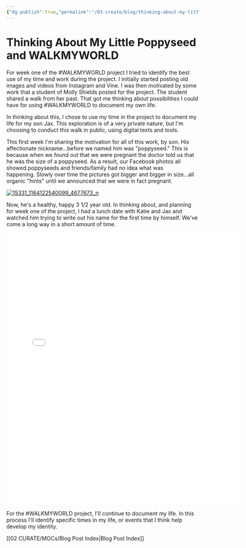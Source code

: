 ```yaml
---
{"dg-publish":true,"permalink":"/03-create/blog/thinking-about-my-little-poppyseed-and-walkmyworld/","title":"Thinking About My Little Poppyseed and #WALKMYWORLD","tags":["walkmyworld"]}
---
```


# Thinking About My Little Poppyseed and WALKMYWORLD

For week one of the #WALKMYWORLD project I tried to identify the best use of my time and work during the project. I initially started posting old images and videos from Instagram and Vine. I was then motivated by some work that a student of Molly Shields posted for the project. The student shared a walk from her past. That got me thinking about possibilities I could have for using #WALKMYWORLD to document my own life.

In thinking about this, I chose to use my time in the project to document my life for my son Jax. This exploration is of a very private nature, but I'm choosing to conduct this walk in public, using digital texts and tools.

This first week I'm sharing the motivation for all of this work, by son. His affectionate nickname...before we named him was "poppyseed." This is because when we found out that we were pregnant the doctor told us that he was the size of a poppyseed. As a result, our Facebook photos all showed poppyseeds and friends/family had no idea what was happening. Slowly over time the pictures got bigger and bigger in size...all organic "hints" until we announced that we were in fact pregnant.

[![15331_1164122540099_4677673_n](images/15331_1164122540099_4677673_n.jpg)](http://wiobyrne.com/wp-content/uploads/2014/03/15331_1164122540099_4677673_n.jpg)

Now, he's a healthy, happy 3 1/2 year old. In thinking about, and planning for week one of the project, I had a lunch date with Katie and Jax and watched him trying to write out his name for the first time by himself. We've come a long way in a short amount of time.

<iframe src="//instagram.com/p/jSH4vbLV_D/embed/" height="710" width="612" frameborder="0" scrolling="no"></iframe>

For the #WALKMYWORLD project, I'll continue to document my life. In this process I'll identify specific times in my life, or events that I think help develop my identity.

[[02 CURATE/MOCs/Blog Post Index\|Blog Post Index]]